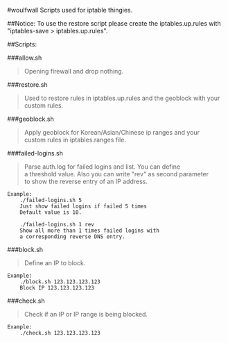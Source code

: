 #woulfwall
Scripts used for iptable thingies.

##Notice:
To use the restore script please create the iptables.up.rules with "iptables-save > iptables.up.rules".


##Scripts:

###allow.sh
>	Opening firewall and drop nothing.

###restore.sh
>	Used to restore rules in iptables.up.rules and the geoblock with your custom rules.

###geoblock.sh
>	Apply geoblock for Korean/Asian/Chinese ip ranges and your  
	custom rules in iptables.ranges file.

###failed-logins.sh
>	Parse auth.log for failed logins and list. You can define  
	a threshold value. Also you can write "rev" as second parameter  
	to show the reverse entry of an IP address.

    Example:  
        ./failed-logins.sh 5  
        Just show failed logins if failed 5 times  
        Default value is 10.
          
        ./failed-logins.sh 1 rev
        Show all more than 1 times failed logins with  
        a corresponding reverse DNS entry.

###block.sh
>	Define an IP to block.

    Example:  
        ./block.sh 123.123.123.123  
        Block IP 123.123.123.123

###check.sh
>	Check if an IP or IP range is being blocked.

    Example:  
        ./check.sh 123.123.123.123
